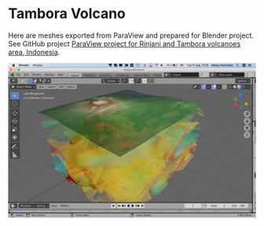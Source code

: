 # Tambora Volcano

Here are meshes exported from ParaView and prepared for Blender project. See GitHub project [ParaView project for Rinjani and Tambora volcanoes area, Indonesia](https://github.com/mobigroup/ParaView-RinjaniTambora).

![](BlenderTambora.jpg)
